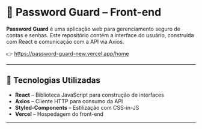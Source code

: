 
# 🔐 Password Guard – Front-end

**Password Guard** é uma aplicação web para gerenciamento seguro de contas e senhas. Este repositório contém a interface do usuário, construída com React e comunicação com a API via Axios.

👉 https://password-guard-new.vercel.app/home

---

## 🚀 Tecnologias Utilizadas

- **React** – Biblioteca JavaScript para construção de interfaces
- **Axios** – Cliente HTTP para consumo da API
- **Styled-Components** – Estilização com CSS-in-JS
- **Vercel** – Hospedagem do front-end

---

